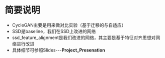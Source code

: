 # 简要说明
* CycleGAN主要是用来做对比实验（基于迁移的与自适应）
* SSD是baseline，我们在SSD上改进的网络
* ssd_feature_alignment是我们改进的网络，其主要是基于特征对齐思想对网络进行改进
* 具体细节可参照Slides---**Project_Presenation**